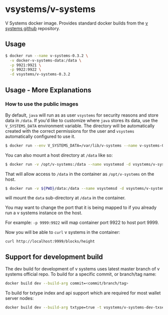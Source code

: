 # vsystems/v-systems

V Systems docker image. Provides standard docker builds from the [v systems github](https://github.com/virtualeconomy/v-systems) repository.

## Usage

```sh
$ docker run --name v-systems-0.3.2 \
  -v docker-v-systems-data:/data \
  -p 9921:9921 \
  -p 9922:9922 \
  -d vsystems/v-systems-0.3.2
```

## Usage - More Explanations

### How to use the public images

By default, `java` will run as as user `vsystems` for security reasons and store data in `/data`. If you'd like to customize where `java` stores its data, use the `V_SYSTEMS_DATA` environment variable. The directory will be automatically created with the correct permissions for the user and `vsystems` automatically configured to use it.

```sh
$ docker run --env V_SYSTEMS_DATA=/var/lib/v-systems --name v-systems-0.3.2 -d vsystems/v-systems-0.3.2
```

You can also mount a host directory at `/data` like so:

```sh
$ docker run -v /opt/v-systems:/data --name vsystemsd -d vsystems/v-systems-0.3.2
```
That will allow access to `/data` in the container as `/opt/v-systems` on the host.

```sh
$ docker run -v ${PWD}/data:/data --name vsystemsd -d vsystems/v-systems-0.3.2
```
will mount the `data` sub-directory at `/data` in the container.

You may want to change the port that it is being mapped to if you already run a v systems instance on the host.

For example: `-p 9999:9922` will map container port 9922 to host port 9999.

Now you will be able to `curl` v systems in the container:

`curl http://localhost:9999/blocks/height`

## Support for development build

The dev build for development of v systems uses latest master branch of v systems official repo. To build for a specific commit, or branch/tag name:

```sh
docker build dev --build-arg commit=<commit/branch/tag>
```

To build for txtype index and api support which are required for most wallet server nodes:

```sh
docker build dev --build-arg txtype=true -t vsystems/v-systems-dev-txserver
```
